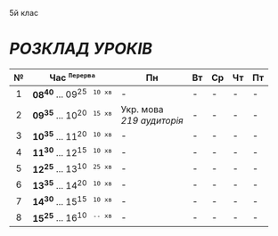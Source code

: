 5й клас

# *РОЗКЛАД УРОКІВ*

| № | Час <sup>`Перерва`</sup> | Пн | Вт | Ср | Чт | Пт |
|:---:|---|---|---|---|---|---|
| 1 | **08<sup>40</sup>** ... 09<sup>25</sup> <sup>` 10 хв`</sup> | - | - | - | - | - |
| 2 | **09<sup>35</sup>** ... 10<sup>20</sup> <sup>` 15 хв`</sup> | Укр. мова </br>*219 аудиторія* | - | - | - | - |
| 3 | **10<sup>35</sup>** ... 11<sup>20</sup> <sup>` 10 хв`</sup> | - | - | - | - | - |
| 4 | **11<sup>30</sup>** ... 12<sup>15</sup> <sup>` 10 хв`</sup> | - | - | - | - | - |
| 5 | **12<sup>25</sup>** ... 13<sup>10</sup> <sup>` 25 хв`</sup> | - | - | - | - | - |
| 6 | **13<sup>35</sup>** ... 14<sup>20</sup> <sup>` 10 хв`</sup> | - | - | - | - | - |
| 7 | **14<sup>30</sup>** ... 15<sup>15</sup> <sup>` 10 хв`</sup> | - | - | - | - | - |
| 8 | **15<sup>25</sup>** ... 16<sup>10</sup> <sup>` -- хв`</sup> | - | - | - | - | - |
